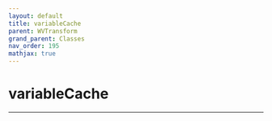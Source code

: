 ```yaml
---
layout: default
title: variableCache
parent: WVTransform
grand_parent: Classes
nav_order: 195
mathjax: true
---
```


#  variableCache




---

